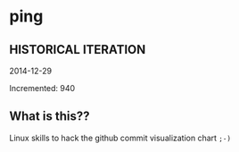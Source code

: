 # ping

## HISTORICAL ITERATION
2014-12-29

Incremented: 940

## What is this?? 
Linux skills to hack the github commit visualization chart `;-)`

